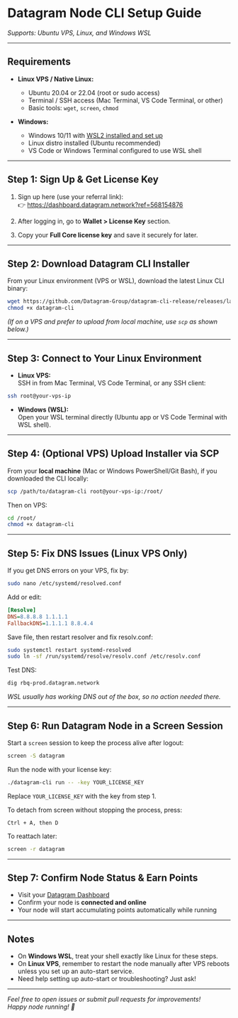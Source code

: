 
# Datagram Node CLI Setup Guide  
*Supports: Ubuntu VPS, Linux, and Windows WSL*

---

## Requirements

- **Linux VPS / Native Linux:**  
  - Ubuntu 20.04 or 22.04 (root or sudo access)  
  - Terminal / SSH access (Mac Terminal, VS Code Terminal, or other)  
  - Basic tools: `wget`, `screen`, `chmod`

- **Windows:**  
  - Windows 10/11 with [WSL2 installed and set up](https://learn.microsoft.com/en-us/windows/wsl/install)  
  - Linux distro installed (Ubuntu recommended)  
  - VS Code or Windows Terminal configured to use WSL shell

---

## Step 1: Sign Up & Get License Key

1. Sign up here (use your referral link):  
   👉 https://dashboard.datagram.network?ref=568154876

2. After logging in, go to **Wallet > License Key** section.

3. Copy your **Full Core license key** and save it securely for later.

---

## Step 2: Download Datagram CLI Installer

From your Linux environment (VPS or WSL), download the latest Linux CLI binary:

```bash
wget https://github.com/Datagram-Group/datagram-cli-release/releases/latest/download/datagram-cli-x86_64-linux -O datagram-cli
chmod +x datagram-cli
```

*(If on a VPS and prefer to upload from local machine, use `scp` as shown below.)*

---

## Step 3: Connect to Your Linux Environment

- **Linux VPS:**  
  SSH in from Mac Terminal, VS Code Terminal, or any SSH client:

```bash
ssh root@your-vps-ip
```

- **Windows (WSL):**  
  Open your WSL terminal directly (Ubuntu app or VS Code Terminal with WSL shell).

---

## Step 4: (Optional VPS) Upload Installer via SCP

From your **local machine** (Mac or Windows PowerShell/Git Bash), if you downloaded the CLI locally:

```bash
scp /path/to/datagram-cli root@your-vps-ip:/root/
```

Then on VPS:

```bash
cd /root/
chmod +x datagram-cli
```

---

## Step 5: Fix DNS Issues (Linux VPS Only)

If you get DNS errors on your VPS, fix by:

```bash
sudo nano /etc/systemd/resolved.conf
```

Add or edit:

```ini
[Resolve]
DNS=8.8.8.8 1.1.1.1
FallbackDNS=1.1.1.1 8.8.4.4
```

Save file, then restart resolver and fix resolv.conf:

```bash
sudo systemctl restart systemd-resolved
sudo ln -sf /run/systemd/resolve/resolv.conf /etc/resolv.conf
```

Test DNS:

```bash
dig rbq-prod.datagram.network
```

*WSL usually has working DNS out of the box, so no action needed there.*

---

## Step 6: Run Datagram Node in a Screen Session

Start a `screen` session to keep the process alive after logout:

```bash
screen -S datagram
```

Run the node with your license key:

```bash
./datagram-cli run -- -key YOUR_LICENSE_KEY
```

Replace `YOUR_LICENSE_KEY` with the key from step 1.

To detach from screen without stopping the process, press:

```
Ctrl + A, then D
```

To reattach later:

```bash
screen -r datagram
```

---

## Step 7: Confirm Node Status & Earn Points

- Visit your [Datagram Dashboard](https://dashboard.datagram.network?ref=568154876)  
- Confirm your node is **connected and online**  
- Your node will start accumulating points automatically while running

---

## Notes

- On **Windows WSL**, treat your shell exactly like Linux for these steps.
- On **Linux VPS**, remember to restart the node manually after VPS reboots unless you set up an auto-start service.
- Need help setting up auto-start or troubleshooting? Just ask!

---

*Feel free to open issues or submit pull requests for improvements!*  
*Happy node running! 🚀*
